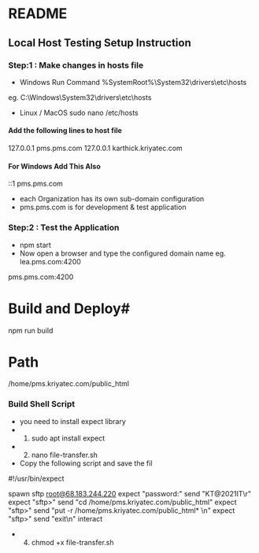 # README

## Local Host Testing Setup Instruction

### Step:1 : Make changes in hosts file

- Windows Run Command
  %SystemRoot%\System32\drivers\etc\hosts

eg. C:\Windows\System32\drivers\etc\hosts

- Linux / MacOS
  sudo nano /etc/hosts

#### Add the following lines to host file

127.0.0.1 pms.pms.com
127.0.0.1 karthick.kriyatec.com

#### For Windows Add This Also

::1 pms.pms.com

- each Organization has its own sub-domain configuration
- pms.pms.com is for development & test application

### Step:2 : Test the Application

- npm start
- Now open a browser and type the configured domain name
  eg. lea.pms.com:4200

pms.pms.com:4200

# Build and Deploy#

npm run build

# Path

/home/pms.kriyatec.com/public_html

### Build Shell Script

- you need to install expect library
- 1. sudo apt install expect
- 2. nano file-transfer.sh
- Copy the following script and save the fil

#!/usr/bin/expect

spawn sftp root@68.183.244.220
expect "password:"
send "KT@2021IT\r"
expect "sftp>"
send "cd /home/pms.kriyatec.com/public_html"
expect "sftp>"
send "put -r <your build folder>/home/pms.kriyatec.com/public_html\* \n"
expect "sftp>"
send "exit\n"
interact

- 4. chmod +x file-transfer.sh
